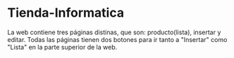 # Tienda-Informatica
La web contiene tres páginas distinas, que son: producto(lista), insertar y editar.
Todas las páginas tienen dos botones para ir tanto a "Insertar" como "Lista" en la parte superior de la web.
